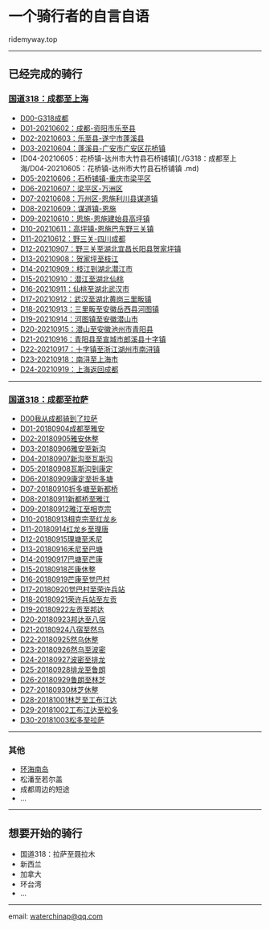 # 一个骑行者的自言自语

ridemyway.top

---

## 已经完成的骑行

### [国道318：成都至上海](./G318：成都至上海/D00-G318成都至上海.md)

- [D00-G318成都](./G318：成都至上海/D00-G318成都至上海.md)
- [D01-20210602：成都-资阳市乐至县](./G318：成都至上海/D01-20210602：成都-资阳市乐至县.md)
- [D02-20210603：乐至县-遂宁市蓬溪县](./G318：成都至上海/D02-20210603：乐至县-遂宁市蓬溪县.md)
- [D03-20210604：蓬溪县-广安市广安区花桥镇](./G318：成都至上海/D03-20210604：蓬溪县-广安市广安区花桥镇.md)
- [D04-20210605：花桥镇-达州市大竹县石桥铺镇](./G318：成都至上海/D04-20210605：花桥镇-达州市大竹县石桥铺镇 .md)
- [D05-20210606：石桥铺镇-重庆市梁平区](./G318：成都至上海/D05-20210606：石桥铺镇-重庆市梁平区.md)
- [D06-20210607：梁平区-万洲区](./G318：成都至上海/D06-20210607：梁平区-万洲区.md)
- [D07-20210608：万州区-恩施利川县谋道镇](./G318：成都至上海/D07-20210608：万州区-湖北恩施利川县谋道镇.md)
- [D08-20210609：谋道镇-恩施](./G318：成都至上海/D08-20210609：谋道镇-湖北恩施.md)
- [D09-20210610：恩施-恩施建始县高坪镇](./G318：成都至上海/D09-20210610：恩施-湖北恩施建始县高坪镇.md)
- [D10-20210611：高坪镇-恩施巴东野三关镇](./G318：成都至上海/D10-20210611：高坪镇-恩施巴东野三关镇.md)
- [D11-20210612：野三关-四川成都](./G318：成都至上海/D11-20210612：野三关-四川成都.md)
- [D12-20210907：野三关至湖北宜昌长阳县贺家坪镇](./G318：成都至上海/D12-20210907：野三关至湖北宜昌长阳县贺家坪镇.md)
- [D13-20210908：贺家坪至枝江](./G318：成都至上海/D13-20210908：贺家坪至枝江.md)
- [D14-20210909：枝江到湖北潜江市](./G318：成都至上海/D14-20210909：枝江到湖北潜江市.md)
- [D15-20210910：潜江至湖北仙桃](./G318：成都至上海/D15-20210910：潜江至湖北仙桃.md)
- [D16-20210911：仙桃至湖北武汉市](./G318：成都至上海/D16-20210911：仙桃至湖北武汉市.md)
- [D17-20210912：武汉至湖北黄岗三里畈镇](./G318：成都至上海/D17-20210912：武汉至湖北黄岗三里畈镇.md)
- [D18-20210913：三里畈至安徽岳西县河图镇](./G318：成都至上海/D18-20210913：三里畈至安徽岳西县河图镇.md)
- [D19-20210914：河图镇至安徽潜山市](./G318：成都至上海/D19-20210914：河图镇至安徽潜山市.md)
- [D20-20210915：潜山至安徽池州市青阳县](./G318：成都至上海/D20-20210915：潜山至安徽池州市青阳县.md)
- [D21-20210916：青阳县至宣城市郎溪县十字镇](./G318：成都至上海/D21-20210916：青阳县至宣城市郎溪县十字镇.md)
- [D22-20210917：十字镇至浙江湖州市南浔镇](./G318：成都至上海/D22-20210917：十字镇至浙江湖州市南浔镇.md)
- [D23-20210918：南浔至上海市](./G318：成都至上海/D23-20210918：南浔至上海市.md)
- [D24-20210919：上海返回成都](./G318：成都至上海/D24-20210919：上海返回成都.md)

---

### [国道318：成都至拉萨](./G318：成都至拉萨/D00我从成都骑到了拉萨.md)

- [D00我从成都骑到了拉萨](./G318：成都至拉萨/D00我从成都骑到了拉萨.md)
- [D01-20180904成都至雅安](./G318：成都至拉萨/D01-20180904成都至雅安.md)
- [D02-20180905雅安休整](./G318：成都至拉萨/D02-20180905雅安休整.md)
- [D03-20180906雅安至新沟](./G318：成都至拉萨/D03-20180906雅安至新沟.md)
- [D04-20180907新沟至瓦斯沟](./G318：成都至拉萨/D04-20180907新沟至瓦斯沟.md)
- [D05-20180908瓦斯沟到康定](./G318：成都至拉萨/D05-20180908瓦斯沟到康定.md)
- [D06-20180909康定至折多塘](./G318：成都至拉萨/D06-20180909康定至折多塘.md)
- [D07-20180910折多塘至新都桥](./G318：成都至拉萨/D07-20180910折多塘至新都桥.md)
- [D08-20180911新都桥至雅江](./G318：成都至拉萨/D08-20180911新都桥至雅江.md)
- [D09-20180912雅江至相克宗](./G318：成都至拉萨/D09-20180912雅江至相克宗.md)
- [D10-20180913相克宗至红龙乡](./G318：成都至拉萨/D10-20180913相克宗至红龙乡.md)
- [D11-20180914红龙乡至理唐](./G318：成都至拉萨/D11-20180914红龙乡至理唐.md)
- [D12-20180915理塘至禾尼](./G318：成都至拉萨/D12-20180915理塘至禾尼.md)
- [D13-20180916禾尼至巴塘](./G318：成都至拉萨/D13-20180916禾尼至巴塘.md)
- [D14-20190917巴塘至芒康](./G318：成都至拉萨/D14-20190917巴塘至芒康.md)
- [D15-20180918芒康休整](./G318：成都至拉萨/D15-20180918芒康休整.md)
- [D16-20180919芒康至觉巴村](./G318：成都至拉萨/D16-20180919芒康至觉巴村.md)
- [D17-20180920觉巴村至荣许兵站](./G318：成都至拉萨/D17-20180920觉巴村至荣许兵站.md)
- [D18-20180921荣许兵站至左贡](./G318：成都至拉萨/D18-20180921荣许兵站至左贡.md)
- [D19-20180922左贡至邦达](./G318：成都至拉萨/D19-20180922左贡至邦达.md)
- [D20-20180923邦达至八宿](./G318：成都至拉萨/D20-20180923邦达至八宿.md)
- [D21-20180924八宿至然乌](./G318：成都至拉萨/D21-20180924八宿至然乌.md)
- [D22-20180925然乌休整](./G318：成都至拉萨/D22-20180925然乌休整.md)
- [D23-20180926然乌至波密](./G318：成都至拉萨/D23-20180926然乌至波密.md)
- [D24-20180927波密至排龙](./G318：成都至拉萨/D24-20180927波密至排龙.md)
- [D25-20180928排龙至鲁朗](./G318：成都至拉萨/D25-20180928排龙至鲁朗.md)
- [D26-20180929鲁朗至林芝](./G318：成都至拉萨/D26-20180929鲁朗至林芝.md)
- [D27-20180930林芝休整](./G318：成都至拉萨/D27-20180930林芝休整.md)
- [D28-20181001林芝至工布江达](./G318：成都至拉萨/D28-20181001林芝至工布江达.md)
- [D29-20181002工布江达至松多](./G318：成都至拉萨/D29-20181002工布江达至松多.md)
- [D30-20181003松多至拉萨](./G318：成都至拉萨/D30-20181003松多至拉萨.md)

---

### 其他

* [环海南岛](./环海南岛/环岛归来说环岛.md)
* 松潘至若尔盖
* 成都周边的短途
* ...

---



## 想要开始的骑行

- 国道318：拉萨至聂拉木
- 新西兰
- 加拿大
- 环台湾
- ...

----

email: waterchinap@qq.com
